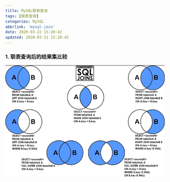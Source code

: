 ```yaml
---
title: MySQL联表查询
tags: [联表查询]
categories: MySQL
abbrlink: 'mysql-join'
date: 2020-03-22 15:20:42
updated: 2020-03-22 15:20:42
---
```

### 1. 联表查询后的结果集比较
![](/images/mysql_join_1.png)